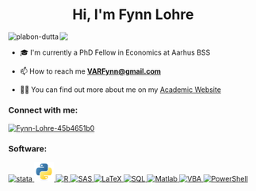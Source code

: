 <h1 align="center">Hi, I'm Fynn Lohre</h1>

<img alter = "coding" align = "right" width = "400" src = "https://cdn.dribbble.com/users/1162077/screenshots/3848914/media/320984a9ca58b3c73274c9259ecf6de8.gif" >

<p align="left"> <img src="https://komarev.com/ghpvc/?username=VARFynn&label=Profile%20views&color=0e75b6&style=flat" alt="plabon-dutta" /> </p>

- 🎓 I'm currently a PhD Fellow in Economics at Aarhus BSS

- 📫 How to reach me **VARFynn@gmail.com**

- 👨‍💻 You can find out more about me on my [Academic Website](https://fynn-lohre.com)




<h3 align="left">Connect with me:</h3>
<p align="left">
<a href="https://linkedin.com/in/fynn-lohre" target="blank"><img align="center" src="https://raw.githubusercontent.com/rahuldkjain/github-profile-readme-generator/master/src/images/icons/Social/linked-in-alt.svg" alt="Fynn-Lohre-45b4651b0" height="30" width="40" /></a>
</p>
<h3 align="left">Software:</h3>
<p align="left">
<a href="https://www.stata.com/" target="_blank" rel="noreferrer"> <img src="https://gdm-catalog-fmapi-prod.imgix.net/ProductLogo/845ce3bb-5a06-4a5e-90b4-1b4705057c27.png?auto=format&q=50&w=128&h=128&fit=max&dpr=3" alt="stata" width="40" height="40"/> </a>
<a href="https://www.python.org" target="_blank" rel="noreferrer"> <img src="https://raw.githubusercontent.com/devicons/devicon/master/icons/python/python-original.svg" alt="python" width="40" height="40"/> </a>
<a href="https://www.r-project.org/" target="_blank" rel="noreferrer"> <img src="https://th.bing.com/th/id/OIP.J5L56wG7rar6KiGZ-zH0zQHaE8?rs=1&pid=ImgDetMain" alt="R" width="40" height="40"/> </a>
<a href="https://www.sas.com/" target="_blank" rel="noreferrer"> <img src="https://cdn.technologyadvice.com/wp-content/uploads/2021/10/sas.png" alt="SAS" width="40" height="40"/> </a>
<a href="https://www.latex-project.org/" target="_blank" rel="noreferrer"> <img src="https://pnghq.com/wp-content/uploads/latex-logo-free-unlimited-png.png" alt="LaTeX" width="40" height="40"/> </a>
<a href="https://www.mysql.com/" target="_blank" rel="noreferrer"> <img src="https://logodix.com/logo/542135.jpg" alt="SQL" width="40" height="40"/> </a>
<a href="https://www.mathworks.com/" target="_blank" rel="noreferrer"> <img src="https://th.bing.com/th/id/OIP.tWFNEU2_ZTCIQW97tH0DoAHaFb?rs=1&pid=ImgDetMain" alt="Matlab" width="40" height="40"/> </a>
<a href="https://learn.microsoft.com/en-us/office/vba/library-reference/concepts/getting-started-with-vba-in-office" target="_blank" rel="noreferrer"> <img src="https://th.bing.com/th/id/OIP.Ocf9JVBsBceBOuzwQ0sn2AHaFj?rs=1&pid=ImgDetMain" alt="VBA" width="40" height="40"/> </a>
<a href="https://learn.microsoft.com/en-us/powershell/" target="_blank" rel="noreferrer"> <img src="https://pbcdn1.podbean.com/imglogo/image-logo/1769310/powershell.png" alt="PowerShell" width="40" height="40"/> </a>
</p>
